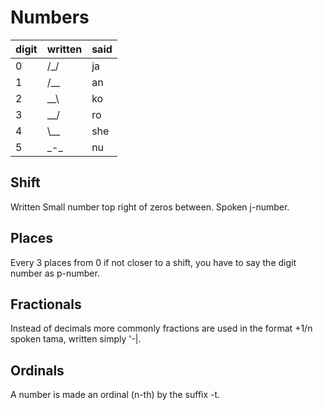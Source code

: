 # Numbers
|digit|written|said
|-----|-------|----
|0    |/_/    |ja
|1    |/\_\_  |an
|2    |\_\_\  |ko
|3    |\_\_/  |ro
|4    |\\_\_  |she
|5    |\_-\_  |nu
## Shift
Written Small number top right of zeros between. Spoken j-number.
## Places
Every 3 places from 0 if not closer to a shift, you have to say the digit number as p-number.
## Fractionals
Instead of decimals more commonly fractions are used in the format +1/n spoken tama, written simply '-|.
## Ordinals
A number is made an ordinal (n-th) by the suffix -t.
